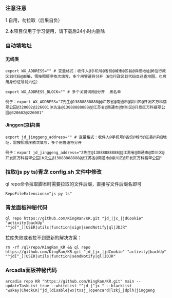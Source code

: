 ### 注意注意

1.自用，勿拉取（后果自负）

2.本项目仅用于学习使用，请下载后24小时内删除

### 自动填地址

#### 无线类

`export WX_ADDRESS="" # 变量格式：收件人@手机号@省份@城市@区县@详细地址@6位行政区划代码@邮编，需按照顺序依次填写，多个用管道符分开（6位行政区划代码自己查地图，也可用身份证号前六位）`

`export WX_ADDRESS_BLOCK="" # 多个关键词用@分开  黑名单`

`例子：export WX_ADDRESS="Z先生@13888888888@@江苏省@南通市@崇川区@开发区万科翡翠公园@320602@226001|K先生@13888888888@@江苏省@南通市@崇川区@开发区万科翡翠公园@320602@226001"`

#### Jinggen(京耕)类

`export jd_jinggeng_address="" # 变量格式：收件人@手机号@省份@城市@区县@详细地址，需按照顺序依次填写，多个用管道符分开`

`例子：export jd_jinggeng_address="Z先生@13888888888@@江苏省@南通市@崇川区@开发区万科翡翠公园|K先生@13888888888@@江苏省@南通市@崇川区@开发区万科翡翠公园"`

### 拉取(js py ts)青龙 config.sh 文件中修改

ql repo命令拉取脚本时需要拉取的文件后缀，直接写文件后缀名即可

`RepoFileExtensions="js py ts"`

### 青龙面板神秘代码

`ql repo https://github.com/KingRan/KR.git "jd_|jx_|jdCookie" "activity|backUp" "^jd[^_]|USER|utils|function|sign|sendNotify|ql|JDJR"`

拉库失败或者拉不到更新的解决方案：

`rm -rf /ql/repo/KingRan_KR && ql repo https://github.com/KingRan/KR.git "jd_|jx_|jdCookie" "activity|backUp" "^jd[^_]|USER|utils|function|sendNotify|ql|JDJR"`

### Arcadia面板神秘代码

`arcadia repo KR "https://github.com/KingRan/KR.git" main --updateTaskList true --whiteList "^jd_|^jx_" --blackList "wskey|CheckCK|^jd_(disable|wx|txzj_|opencard|lzkj_|dplh|jinggeng`



